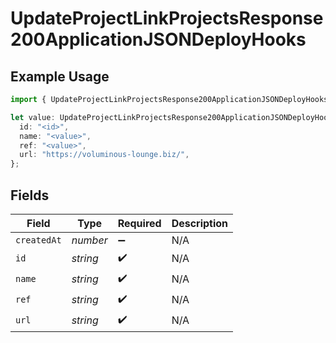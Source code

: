 # UpdateProjectLinkProjectsResponse200ApplicationJSONDeployHooks

## Example Usage

```typescript
import { UpdateProjectLinkProjectsResponse200ApplicationJSONDeployHooks } from "@vercel/sdk/models/updateprojectop.js";

let value: UpdateProjectLinkProjectsResponse200ApplicationJSONDeployHooks = {
  id: "<id>",
  name: "<value>",
  ref: "<value>",
  url: "https://voluminous-lounge.biz/",
};
```

## Fields

| Field              | Type               | Required           | Description        |
| ------------------ | ------------------ | ------------------ | ------------------ |
| `createdAt`        | *number*           | :heavy_minus_sign: | N/A                |
| `id`               | *string*           | :heavy_check_mark: | N/A                |
| `name`             | *string*           | :heavy_check_mark: | N/A                |
| `ref`              | *string*           | :heavy_check_mark: | N/A                |
| `url`              | *string*           | :heavy_check_mark: | N/A                |